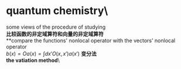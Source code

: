 # quantum chemistry\
some views of the procedure of studying\
**比较函数的非定域算符和向量的非定域算符**\
**compare the functions' nonlocal operator with the vectors' nonlocal operator\
$b(x)=Oa(x)=\int dx' O(x, x')a(x')$
**变分法**\
**the vatiation method**\
